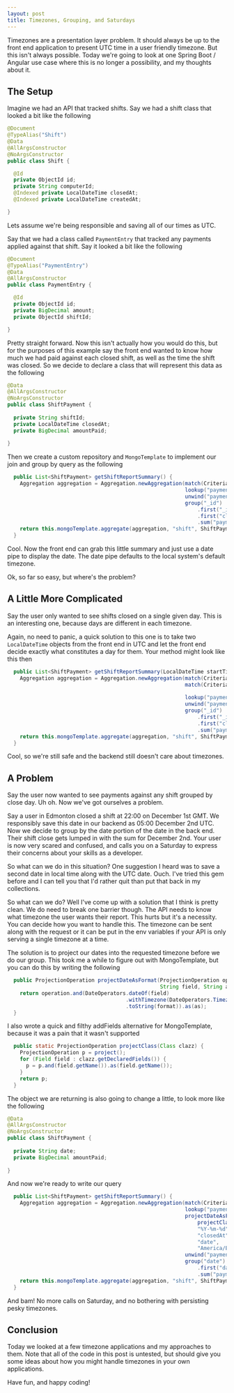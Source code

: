 ```yaml
---
layout: post
title: Timezones, Grouping, and Saturdays
---
```


Timezones are a presentation layer problem. It should always be up to the front end application to present UTC time in 
a user friendly timezone. But this isn't always possible. Today we're going to look at one Spring Boot / Angular use case
where this is no longer a possibility, and my thoughts about it.

## The Setup

Imagine we had an API that tracked shifts. Say we had a shift class that looked a bit like the following

```java 
@Document
@TypeAlias("Shift")
@Data
@AllArgsConstructor
@NoArgsConstructor
public class Shift {

  @Id
  private ObjectId id;
  private String computerId;
  @Indexed private LocalDateTime closedAt;
  @Indexed private LocalDateTime createdAt;

}
```

Lets assume we're being responsible and saving all of our times as UTC.

Say that we had a class called `PaymentEntry` that tracked any payments applied against that shift. Say it looked a bit like the following

```java 
@Document
@TypeAlias("PaymentEntry")
@Data
@AllArgsConstructor
public class PaymentEntry {

  @Id
  private ObjectId id;
  private BigDecimal amount;
  private ObjectId shiftId;

}
```

Pretty straight forward. Now this isn't actually how you would do this, but for the purposes of this example say 
the front end wanted to know how much we had paid against each closed shift, as well as the time the shift was closed. 
So we decide to declare a class that will represent this data as the following 

```java 
@Data
@AllArgsConstructor
@NoArgsConstructor
public class ShiftPayment {
  
  private String shiftId;
  private LocalDateTime closedAt;
  private BigDecimal amountPaid;
  
}
```

Then we create a custom repository and `MongoTemplate` to implement our join and group by query as the following 

```java 
  public List<ShiftPayment> getShiftReportSummary() {
    Aggregation aggregation = Aggregation.newAggregation(match(Criteria.where("closedAt").exists(true)),
                                                         lookup("paymentEntry", "_id", "shiftId", "payments"),
                                                         unwind("payments"),
                                                         group("_id")
                                                             .first("_id").as("shiftId")
                                                             .first("closedAt").as("closedAt")
                                                             .sum("payments.amount").as("amountPaid"));
    return this.mongoTemplate.aggregate(aggregation, "shift", ShiftPayment.class).getMappedResults();
  }
```

Cool. Now the front end can grab this little summary and just use a date pipe to 
display the date. The date pipe defaults to the local system's default timezone.

Ok, so far so easy, but where's the problem?

## A Little More Complicated

Say the user only wanted to see shifts closed on a single given day. This is an interesting one, because days are different 
in each timezone. 

Again, no need to panic, a quick solution to this one is to take two `LocalDateTime` objects from the front end in UTC
and let the front end decide exactly what constitutes a day for them. Your method might look like this then

```java 
  public List<ShiftPayment> getShiftReportSummary(LocalDateTime startTime, LocalDateTime endTime) {
    Aggregation aggregation = Aggregation.newAggregation(match(Criteria.where("closedAt").exists(true)),
                                                         match(Criteria.where("closedAt").gte(startTime.toInstant(ZoneOffset.UTC))
                                                                       .lte(endTime.toInstant(ZoneOffset.UTC))),
                                                         lookup("paymentEntry", "_id", "shiftId", "payments"),
                                                         unwind("payments"),
                                                         group("_id")
                                                             .first("_id").as("shiftId")
                                                             .first("closedAt").as("closedAt")
                                                             .sum("payments.amount").as("amountPaid"));
    return this.mongoTemplate.aggregate(aggregation, "shift", ShiftPayment.class).getMappedResults();
  }
```

Cool, so we're still safe and the backend still doesn't care about timezones.

## A Problem

Say the user now wanted to see payments against any shift grouped by close day. Uh oh. Now we've got ourselves a problem.

Say a user in Edmonton closed a shift at 22:00 on December 1st GMT. We responsibly save this date in our backend as 05:00 December 2nd UTC. 
Now we decide to group by the date portion of the date in the back end. Their shift close gets lumped in with the sum for December 2nd. Your user is now very scared
and confused, and calls you on a Saturday to express their concerns about your skills as a developer.

So what can we do in this situation? One suggestion I heard was to save a second date in local time along with the UTC date. Ouch.
I've tried this gem before and I can tell you that I'd rather quit than put that back in my collections.

So what can we do? Well I've come up with a solution that I think is pretty clean. We do need to break one barrier though.
The API needs to know what timezone the user wants their report. This hurts but it's a necessity. You can decide how you want
to handle this. The timezone can be sent along with the request or it can be put in the env variables if your API is only 
serving a single timezone at a time.

The solution is to project our dates into the requested timezone before we do our group. This took me a while to figure out 
with MongoTemplate, but you can do this by writing the following

```java 
  public ProjectionOperation projectDateAsFormat(ProjectionOperation operation, String format,
                                                 String field, String as, String timezone) {
    return operation.and(DateOperators.dateOf(field)
                                      .withTimezone(DateOperators.Timezone.valueOf(timezone))
                                      .toString(format)).as(as);
  }
```

I also wrote a quick and filthy addFields alternative for MongoTemplate, because it was a pain that it wasn't supported

```java 
  public static ProjectionOperation projectClass(Class clazz) {
    ProjectionOperation p = project();
    for (Field field : clazz.getDeclaredFields()) {
      p = p.and(field.getName()).as(field.getName());
    }
    return p;
  }
```

The object we are returning is also going to change a little, to look more like the following

```java 
@Data
@AllArgsConstructor
@NoArgsConstructor
public class ShiftPayment {
  
  private String date;
  private BigDecimal amountPaid;
  
}
```

And now we're ready to write our query

```java 
  public List<ShiftPayment> getShiftReportSummary() {
    Aggregation aggregation = Aggregation.newAggregation(match(Criteria.where("closedAt").exists(true)),
                                                         lookup("paymentEntry", "_id", "shiftId", "payments"),
                                                         projectDateAsFormat(
                                                             projectClass(Shift.class).and("payments").as("payments"),
                                                             "%Y-%m-%d",
                                                             "closedAt",
                                                             "date",
                                                             "America/Edmonton"),
                                                         unwind("payments"),
                                                         group("date")
                                                             .first("date").as("date")
                                                             .sum("payments.amount").as("amountPaid"));
    return this.mongoTemplate.aggregate(aggregation, "shift", ShiftPayment.class).getMappedResults();
  }
```

And bam! No more calls on Saturday, and no bothering with persisting pesky timezones. 

## Conclusion 

Today we looked at a few timezone applications and my approaches to them. Note that all of the code in this post 
is untested, but should give you some ideas about how you might handle timezones in your own applications.

Have fun, and happy coding!









